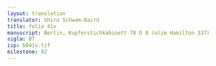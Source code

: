 ```yaml
---
layout: translation
translator: Shira Schwam-Baird
title: folio 41v
manuscript: Berlin, Kupferstichkabinett 78 D 8 (olim Hamilton 337)
sigla: BT
iip: b041v.tif
milestone: 82
---
```

